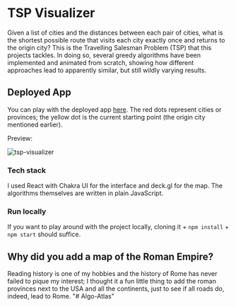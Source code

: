 # TSP Visualizer

Given a list of cities and the distances between each pair of cities, what is the shortest possible route that visits each city exactly once and returns to the origin city? This is the Travelling Salesman Problem (TSP) that this projects tackles. In doing so, several greedy algorithms have been implemented and animated from scratch, showing how different approaches lead to apparently similar, but still wildly varying results. 

## Deployed App
You can play with the deployed app [here](https://razvanborsan.github.io/tsp-visualizer/). The red dots represent cities or provinces; the yellow dot is the current starting point (the origin city mentioned earlier). 

Preview:

![tsp-visualizer](https://user-images.githubusercontent.com/22635895/166138782-69e92708-912f-42d3-a3a8-e8bf5afa90cb.gif)

### Tech stack

I used React with Chakra UI for the interface and deck.gl for the map. The algorithms themselves are written in plain JavaScript.

### Run locally

If you want to play around with the project locally, cloning it + `npm install` + `npm start` should suffice.


## Why did you add a map of the Roman Empire?

Reading history is one of my hobbies and the history of Rome has never failed to pique my interest; I thought it a fun little thing to add the roman provinces next to the USA and all the continents, just to see if all roads do, indeed, lead to Rome.
"# Algo-Atlas" 
